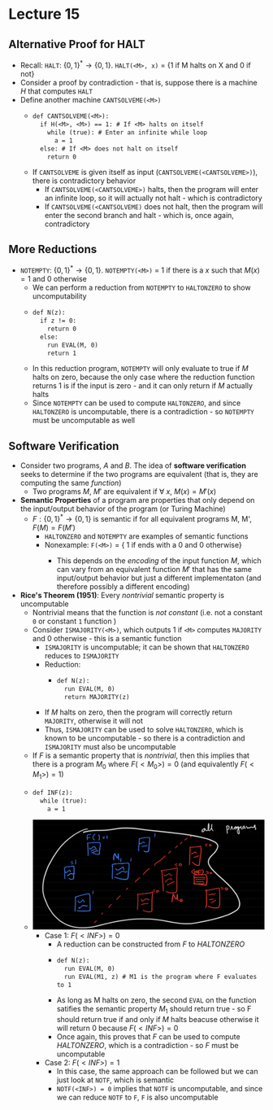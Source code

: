 # Lecture 15
## Alternative Proof for HALT
- Recall: `HALT`: $\{0, 1\}^* \rightarrow \{0, 1\}$. `HALT(<M>, x)` = {1 if M halts on X and 0 if not}
- Consider a proof by contradiction - that is, suppose there is a machine $H$ that computes `HALT`
- Define another machine `CANTSOLVEME(<M>)`
  -     def CANTSOLVEME(<M>):
          if H(<M>, <M>) == 1: # If <M> halts on itself
            while (true): # Enter an infinite while loop
              a = 1
          else: # If <M> does not halt on itself
            return 0
  - If `CANTSOLVEME` is given itself as input (`CANTSOLVEME(<CANTSOLVEME>)`), there is contradictory behavior
    - If `CANTSOLVEME(<CANTSOLVEME>)` halts, then the program will enter an infinite loop, so it will actually not halt - which is contradictory
    - If `CANTSOLVEME(<CANTSOLVEME)` does not halt, then the program will enter the second branch and halt - which is, once again, contradictory
## More Reductions
- `NOTEMPTY`: $\{0, 1 \}^* \rightarrow \{0, 1\}$. `NOTEMPTY(<M>)` = 1 if there is a $x$ such that $M(x) = 1$ and $0$ otherwise
  - We can perform a reduction from `NOTEMPTY` to `HALTONZERO` to show uncomputability
  -     def N(z):
          if z != 0:
            return 0
          else:
            run EVAL(M, 0)
            return 1
  - In this reduction program, `NOTEMPTY` will only evaluate to true if $M$ halts on zero, because the only case where the reduction function returns $1$ is if the input is zero - and it can only return if $M$ actually halts
  - Since `NOTEMPTY` can be used to compute `HALTONZERO`, and since `HALTONZERO` is uncomputable, there is a contradiction - so `NOTEMPTY` must be uncomputable as well
## Software Verification
- Consider two programs, $A$ and $B$. The idea of **software verification** seeks to determine if the two programs are equivalent (that is, they are computing the same *function*)
  - Two programs $M$, $M'$ are equivalent if $\forall \ x$, $M(x) = M'(x)$ 
- **Semantic Properties** of a program are properties that only depend on the input/output behavior of the program (or Turing Machine) 
  - $F: \{0, 1\}^* \rightarrow \{0, 1\}$ is semantic if for all equivalent programs M, M', $F(M) = F(M')$
    - `HALTONZERO` and `NOTEMPTY` are examples of semantic functions
    - Nonexample: `F(<M>)` = { 1 if <M> ends with a 0 and 0 otherwise}
      - This depends on the *encoding* of the input function $M$, which can vary from an equivalent function $M'$ that has the same input/output behavior but just a different implementaton (and therefore possibly a different encoding)
- **Rice's Theorem (1951)**: Every *nontrivial* semantic property is uncomputable  
  - Nontrivial means that the function is *not constant* (i.e. not a constant `0` or constant `1` function )
  - Consider `ISMAJORITY(<M>)`, which outputs 1 if `<M>` computes `MAJORITY` and 0 otherwise - this is a semantic function
    - `ISMAJORITY` is uncomputable; it can be shown that `HALTONZERO` reduces to `ISMAJORITY`
    - Reduction:
      -     def N(z):
              run EVAL(M, 0)
              return MAJORITY(z)
    - If $M$ halts on zero, then the program will correctly return `MAJORITY`, otherwise it will not
    - Thus, `ISMAJORITY` can be used to solve `HALTONZERO`, which is known to be uncomputable - so there is a contradiction and `ISMAJORITY` must also be uncomputable
  - If $F$ is a semantic property that is *nontrivial*, then this implies that there is a program $M_0$ where $F(<M_0>) = 0$ (and equivalently $F(<M_1>) = 1$)
  -     def INF(z):
          while (true):
            a = 1
  - ![Rice Theorem Proof](./Images/Rice_Theorem_Proof.png)
    - Case 1: $F(<INF>) = 0$
      - A reduction can be constructed from $F$ to $HALTONZERO$ 
      -     def N(z):
              run EVAL(M, 0)
              run EVAL(M1, z) # M1 is the program where F evaluates to 1
      - As long as M halts on zero, the second `EVAL` on the function satifies the semantic property $M_1$ should return true - so F should return true if and only if $M$ halts beacuse otherwise it will return 0 because $F(<INF>) = 0$
      - Once again, this proves that $F$ can be used to compute $HALTONZERO$, which is a contradiction - so $F$ must be uncomputable
    - Case 2: $F(<INF>) = 1$
      - In this case, the same approach can be followed but we can just look at `NOTF`, which is semantic
      - `NOTF(<INF>) = 0` implies that `NOTF` is uncomputable, and since we can reduce `NOTF` to `F`, `F` is also uncomputable 